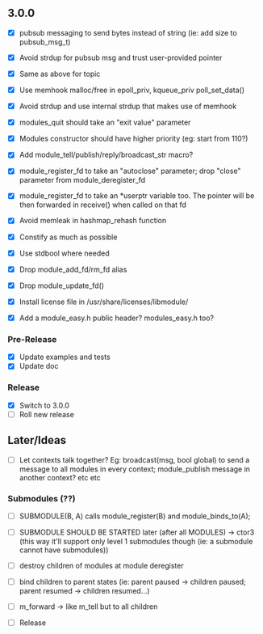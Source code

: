 ## 3.0.0

- [x] pubsub messaging to send bytes instead of string (ie: add size to pubsub_msg_t)
- [x] Avoid strdup for pubsub msg and trust user-provided pointer
- [x] Same as above for topic
- [x] Use memhook malloc/free in epoll_priv, kqueue_priv poll_set_data()
- [x] Avoid strdup and use internal strdup that makes use of memhook
- [x] modules_quit should take an "exit value" parameter
- [x] Modules constructor should have higher priority (eg: start from 110?)
- [x] Add module_tell/publish/reply/broadcast_str macro?

- [x] module_register_fd to take an "autoclose" parameter; drop "close" parameter from module_deregister_fd
- [x] module_register_fd to take an *userptr variable too. The pointer will be then forwarded in receive() when called on that fd

- [x] Avoid memleak in hashmap_rehash function

- [x] Constify as much as possible
- [x] Use stdbool where needed

- [x] Drop module_add_fd/rm_fd alias
- [x] Drop module_update_fd()

- [x] Install license file in /usr/share/licenses/libmodule/

- [x] Add a module_easy.h public header? modules_easy.h too?

### Pre-Release

- [x] Update examples and tests
- [x] Update doc

### Release

- [x] Switch to 3.0.0
- [ ] Roll new release

## Later/Ideas

- [ ] Let contexts talk together? Eg: broadcast(msg, bool global) to send a message to all modules in every context; module_publish message in another context? etc etc

### Submodules (??)

- [ ] SUBMODULE(B, A) calls module_register(B) and module_binds_to(A);
- [ ] SUBMODULE SHOULD BE STARTED later (after all MODULES) -> ctor3 (this way it'll support only level 1 submodules though (ie: a submodule cannot have submodules))
- [ ] destroy children of modules at module deregister
- [ ] bind children to parent states (ie: parent paused -> children paused; parent resumed -> children resumed...)
- [ ] m_forward -> like m_tell but to all children

- [ ] Release
